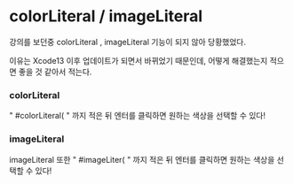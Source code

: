 # colorLiteral / imageLiteral

강의를 보던중 colorLiteral , imageLiteral 기능이 되지 않아 당황했었다.

이유는 Xcode13 이후 업데이트가 되면서 바뀌었기 때문인데, 어떻게 해결했는지 적으면 좋을 것 같아서 적는다.

### colorLiteral

" #colorLiteral( " 까지 적은 뒤 엔터를 클릭하면 원하는 색상을 선택할 수 있다! 

### imageLiteral

imageLiteral 또한 " #imageLiter( " 까지 적은 뒤 엔터를 클릭하면 원하는 색상을 선택할 수 있다! 

 